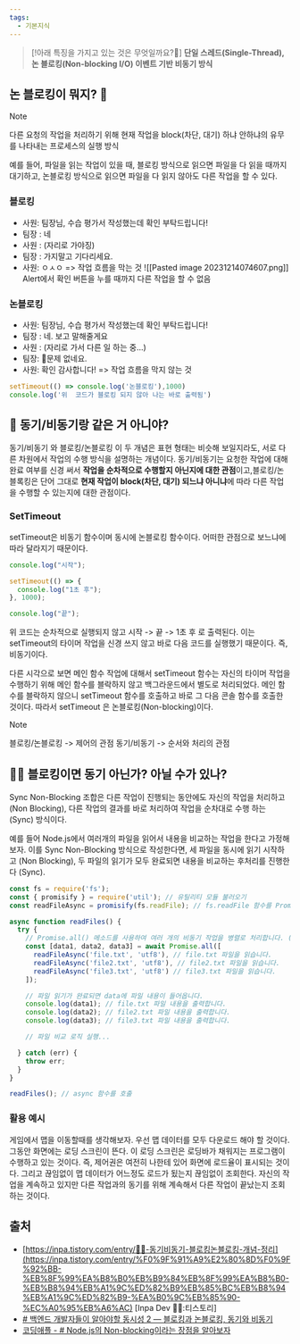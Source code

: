 ```yaml
---
tags:
  - 기본지식
---
```

> [!아래 특징을 가지고 있는 것은 무엇일까요?🤔]
> **단일 스레드(Single-Thread), 논 블로킹(Non-blocking I/O) 이벤트 기반 비동기 방식**

## 논 블로킹이 뭐지? 👀

> [!NOTE]
> 다른 요청의 작업을 처리하기 위해 현재 작업을 block(차단, 대기) 하냐 안하냐의 유무를 나타내는 프로세스의 실행 방식

예를 들어, 파일을 읽는 작업이 있을 때, 블로킹 방식으로 읽으면 파일을 다 읽을 때까지 대기하고, 논블로킹 방식으로 읽으면 파일을 다 읽지 않아도 다른 작업을 할 수 있다. 
### 블로킹
- 사원: 팀장님, 수습 평가서 작성했는데 확인 부탁드립니다!
- 팀장 : 네
- 사원 : (자리로 가야징)
- 팀장 : 가지말고 기다리세요.
- 사원: ㅇㅅㅇ
=> 작업 흐름을 막는 것
![[Pasted image 20231214074607.png]]
Alert에서 확인 버튼을 누를 때까지 다른 작업을 할 수 없음

### 논블로킹
- 사원: 팀장님, 수습 평가서 작성했는데 확인 부탁드립니다!
- 팀장 : 네. 보고 말해줄게요
- 사원 : (자리로 가서 다른 일 하는 중...)
- 팀장: 문제 없네요.
- 사원: 확인 감사합니다!
=> 작업 흐름을 막지 않는 것
```js
setTimeout(() => console.log('논블로킹'),1000)
console.log('위  코드가 블로킹 되지 않아 나는 바로 출력됨')
```

## 🤔 동기/비동기랑 같은 거 아니야?
동기/비동기 와 블로킹/논블로킹 이 두 개념은 표현 형태는 비슷해 보일지라도, 서로 다른 차원에서 작업의 수행 방식을 설명하는 개념이다. 동기/비동기는 요청한 작업에 대해 완료 여부를 신경 써서 **작업을 순차적으로 수행할지 아닌지에 대한 관점**이고,블로킹/논블록킹은 단어 그대로 **현재 작업이 block(차단, 대기) 되느냐 아니냐**에 따라 다른 작업을 수행할 수 있는지에 대한 관점이다.

### SetTimeout
setTimeout은 비동기 함수이며 동시에 논블로킹 함수이다. 어떠한 관점으로 보느냐에 따라 달라지기 때문이다.

```js
console.log("시작");

setTimeout(() => {
  console.log("1초 후");
}, 1000);

console.log("끝");
```
위 코드는 순차적으로 실행되지 않고 시작 -> 끝 -> 1초 후 로 출력된다. 이는 setTimeout의 타이머 작업을 신경 쓰지 않고 바로 다음 코드를 실행했기 때문이다. 즉, 비동기이다.

다른 시각으로 보면 메인 함수 작업에 대해서 setTimeout 함수는 자신의 타이머 작업을 수행하기 위해 메인 함수를 블락하지 않고 백그라운드에서 별도로 처리되었다. 메인 함수를 블락하지 않으니 setTimeout 함수를 호출하고 바로 그 다음 콘솔 함수를 호출한 것이다. 따라서 setTimeout 은 논블로킹(Non-blocking)이다.

> [!NOTE]
> 블로킹/논블로킹 -> 제어의 관점
> 동기/비동기 -> 순서와 처리의 관점

## 🙋‍♀️ 블로킹이면 동기 아닌가? 아닐 수가 있나?
Sync Non-Blocking 조합은 다른 작업이 진행되는 동안에도 자신의 작업을 처리하고 (Non Blocking), 다른 작업의 결과를 바로 처리하여 작업을 순차대로 수행 하는 (Sync) 방식이다.

예를 들어 Node.js에서 여러개의 파일을 읽어서 내용을 비교하는 작업을 한다고 가정해보자. 이를 Sync Non-Blocking 방식으로 작성한다면, 세 파일을 동시에 읽기 시작하고 (Non Blocking), 두 파일의 읽기가 모두 완료되면 내용을 비교하는 후처리를 진행한다 (Sync).

```js
const fs = require('fs'); 
const { promisify } = require('util'); // 유틸리티 모듈 불러오기
const readFileAsync = promisify(fs.readFile); // fs.readFile 함수를 Promise 객체를 반환하는 함수로 변환

async function readFiles() {
  try {
    // Promise.all() 메소드를 사용하여 여러 개의 비동기 작업을 병렬로 처리합니다. (비동기 논블로킹)
    const [data1, data2, data3] = await Promise.all([
      readFileAsync('file.txt', 'utf8'), // file.txt 파일을 읽습니다.
      readFileAsync('file2.txt', 'utf8'), // file2.txt 파일을 읽습니다.
      readFileAsync('file3.txt', 'utf8') // file3.txt 파일을 읽습니다.
    ]);

    // 파일 읽기가 완료되면 data에 파일 내용이 들어옵니다.
    console.log(data1); // file.txt 파일 내용을 출력합니다.
    console.log(data2); // file2.txt 파일 내용을 출력합니다.
    console.log(data3); // file3.txt 파일 내용을 출력합니다.

    // 파일 비교 로직 실행...

  } catch (err) {
    throw err;
  }
}

readFiles(); // async 함수를 호출
```

### 활용 예시
게임에서 맵을 이동할때를 생각해보자. 우선 맵 데이터를 모두 다운로드 해야 할 것이다. 그동안 화면에는 로딩 스크린이 뜬다. 이 로딩 스크린은 로딩바가 채워지는 프로그램이 수행하고 있는 것이다. 즉, 제어권은 여전히 나한테 있어 화면에 로드율이 표시되는 것이다. 그리고 끊임없이 맵 데이터가 어느정도 로드가 됬는지 끊임없이 조회한다. 자신의 작업을 계속하고 있지만 다른 작업과의 동기를 위해 계속해서 다른 작업이 끝났는지 조회하는 것이다.

## 출처
-  [https://inpa.tistory.com/entry/👩‍💻-동기비동기-블로킹논블로킹-개념-정리](https://inpa.tistory.com/entry/%F0%9F%91%A9%E2%80%8D%F0%9F%92%BB-%EB%8F%99%EA%B8%B0%EB%B9%84%EB%8F%99%EA%B8%B0-%EB%B8%94%EB%A1%9C%ED%82%B9%EB%85%BC%EB%B8%94%EB%A1%9C%ED%82%B9-%EA%B0%9C%EB%85%90-%EC%A0%95%EB%A6%AC) [Inpa Dev 👨‍💻:티스토리]
- [# 백엔드 개발자들이 알아야할 동시성 2 — 블로킹과 논블로킹, 동기와 비동기](https://choi-geonu.medium.com/%EB%B0%B1%EC%97%94%EB%93%9C-%EA%B0%9C%EB%B0%9C%EC%9E%90%EB%93%A4%EC%9D%B4-%EC%95%8C%EC%95%84%EC%95%BC%ED%95%A0-%EB%8F%99%EC%8B%9C%EC%84%B1-2-%EB%B8%94%EB%A1%9C%ED%82%B9%EA%B3%BC-%EB%85%BC%EB%B8%94%EB%A1%9C%ED%82%B9-%EB%8F%99%EA%B8%B0%EC%99%80-%EB%B9%84%EB%8F%99%EA%B8%B0-e11b3d01fdf8)
- [코딩애플 - # Node.js의 Non-blocking이라는 장점을 알아보자](https://codingapple.com/unit/nodejs-2-2-non-blocking/)
